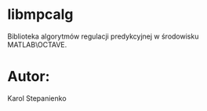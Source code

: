 # libmpcalg
Biblioteka algorytmów regulacji predykcyjnej w środowisku MATLAB\OCTAVE.

# Autor:
Karol Stepanienko

